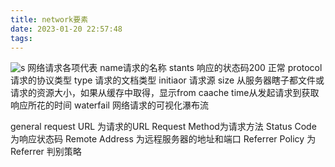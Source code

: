 ```yaml
---
title: network要素
date: 2023-01-20 22:57:48
tags:
---
```

![s](R.jpg)
网络请求各项代表
name请求的名称
stants 响应的状态码200 正常
protocol 请求的协议类型
type 请求的文档类型
initiaor 请求源
size 从服务器瞎子都文件或请求的资源大小，如果从缓存中取得，显示from caache
time从发起请求到获取响应所花的时间
waterfail 网络请求的可视化瀑布流


 <!-- more -->

general 
request URL  为请求的URL 
Request Method为请求方法
Status Code 为响应状态码
Remote Address 为远程服务器的地址和端口
Referrer Policy 为Referrer 判别策略

